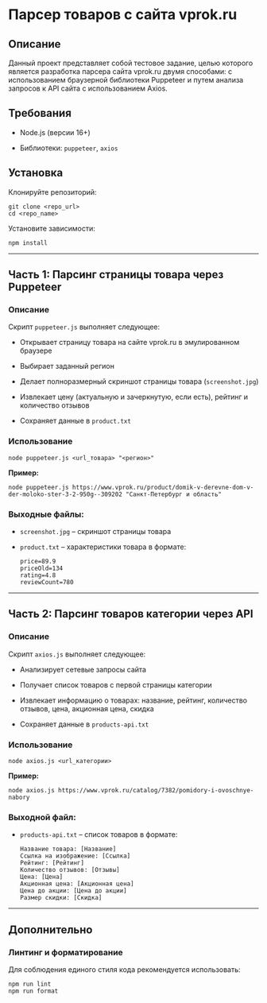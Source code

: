 # Парсер товаров с сайта vprok.ru

## Описание

Данный проект представляет собой тестовое задание, целью которого является разработка парсера сайта vprok.ru двумя способами: с использованием браузерной библиотеки Puppeteer и путем анализа запросов к API сайта с использованием Axios.

## Требования

-   Node.js (версии 16+)
    
-   Библиотеки: `puppeteer`, `axios`
    

## Установка

Клонируйте репозиторий:

```
git clone <repo_url>
cd <repo_name>
```

Установите зависимости:

```
npm install
```

----------

## Часть 1: Парсинг страницы товара через Puppeteer

### Описание

Скрипт `puppeteer.js` выполняет следующее:

-   Открывает страницу товара на сайте vprok.ru в эмулированном браузере
    
-   Выбирает заданный регион
    
-   Делает полноразмерный скриншот страницы товара (`screenshot.jpg`)
    
-   Извлекает цену (актуальную и зачеркнутую, если есть), рейтинг и количество отзывов
    
-   Сохраняет данные в `product.txt`
    

### Использование

```
node puppeteer.js <url_товара> "<регион>"
```

**Пример:**

```
node puppeteer.js https://www.vprok.ru/product/domik-v-derevne-dom-v-der-moloko-ster-3-2-950g--309202 "Санкт-Петербург и область"
```

### Выходные файлы:

-   `screenshot.jpg` – скриншот страницы товара
    
-   `product.txt` – характеристики товара в формате:
    
    ```
    price=89.9
    priceOld=134
    rating=4.8
    reviewCount=780
    ```
    

----------

## Часть 2: Парсинг товаров категории через API

### Описание

Скрипт `axios.js` выполняет следующее:

-   Анализирует сетевые запросы сайта
    
-   Получает список товаров с первой страницы категории
    
-   Извлекает информацию о товарах: название, рейтинг, количество отзывов, цена, акционная цена, скидка
    
-   Сохраняет данные в `products-api.txt`
    

### Использование

```
node axios.js <url_категории>
```

**Пример:**

```
node axios.js https://www.vprok.ru/catalog/7382/pomidory-i-ovoschnye-nabory
```

### Выходной файл:

-   `products-api.txt` – список товаров в формате:
    
    ```
    Название товара: [Название]
    Ссылка на изображение: [Ссылка]
    Рейтинг: [Рейтинг]
    Количество отзывов: [Отзывы]
    Цена: [Цена]
    Акционная цена: [Акционная цена]
    Цена до акции: [Цена до акции]
    Размер скидки: [Скидка]
    ```
    

----------

## Дополнительно

### Линтинг и форматирование

Для соблюдения единого стиля кода рекомендуется использовать:

```
npm run lint
npm run format
```
